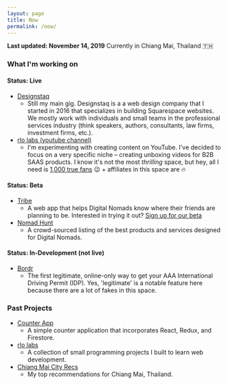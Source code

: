 ```yaml
---
layout: page
title: Now
permalink: /now/
---
```


**Last updated: November 14, 2019**
Currently in Chiang Mai, Thailand 🇹🇭

### What I'm working on

####  Status: Live
* [Designstaq]
  * Still my main gig. Designstaq is a a web design company that I started in 2016 that specializes in building Squarespace websites. We mostly work with individuals and small teams in the professional services industry (think speakers, authors, consultants, law firms, investment firms, etc.).
* [rlo labs (youtube channel)]
  * I'm experimenting with creating content on YouTube. I've decided to focus on a very specific niche – creating unboxing videos for B2B SAAS products. I know it's not the most *thrilling* space, but hey, all I need is [1,000 true fans] 😉 + affiliates in this space are 🔥

####  Status: Beta
* [Tribe]
  * A web app that helps Digital Nomads know where their friends are planning to be. Interested in trying it out? [Sign up for our beta]
* [Nomad Hunt]
  * A crowd-sourced listing of the best products and services designed for Digital Nomads.  
  
####  Status: In-Development (not live)
 * [Bordr]
   * The first legitimate, online-only way to get your AAA International Driving Permit (IDP). Yes, 'legitimate' is a notable feature here because there are a lot of fakes in this space.

### Past Projects
* [Counter App]
	* A simple counter application that incorporates React, Redux, and Firestore.
* [rlo labs]
	* A collection of small programming projects I built to learn web development.
* [Chiang Mai City Recs]
	* My top recommendations for Chiang Mai, Thailand.

  
[rlo labs]: <https://rlolabs.herokuapp.com/>
[Chiang Mai City Recs]: <https://cityrecs.rlolabs.com>
[Counter App]: <https://counter-app-d343f.firebaseapp.com/>
[rlo labs (youtube channel)]:<https://www.youtube.com/channel/UC0qkBFenqZlXVo8C4Js5svg/featured>
[Tribe]: <https://www.travelwithtribe.io/>
[Bordr]: <https://bordr.io/>
[Nomad Hunt]: <[http://nomadhunt.co/>
[Designstaq]: <https://designstaq.com/>
[Sign up for our beta]: <https://forms.gle/unipPFvjHRg3MAYM6>
[1,000 true fans]: <https://kk.org/thetechnium/1000-true-fans/>